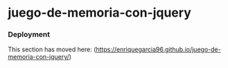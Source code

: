 # juego-de-memoria-con-jquery

### Deployment

This section has moved here: (https://enriquegarcia96.github.io/juego-de-memoria-con-jquery/)

